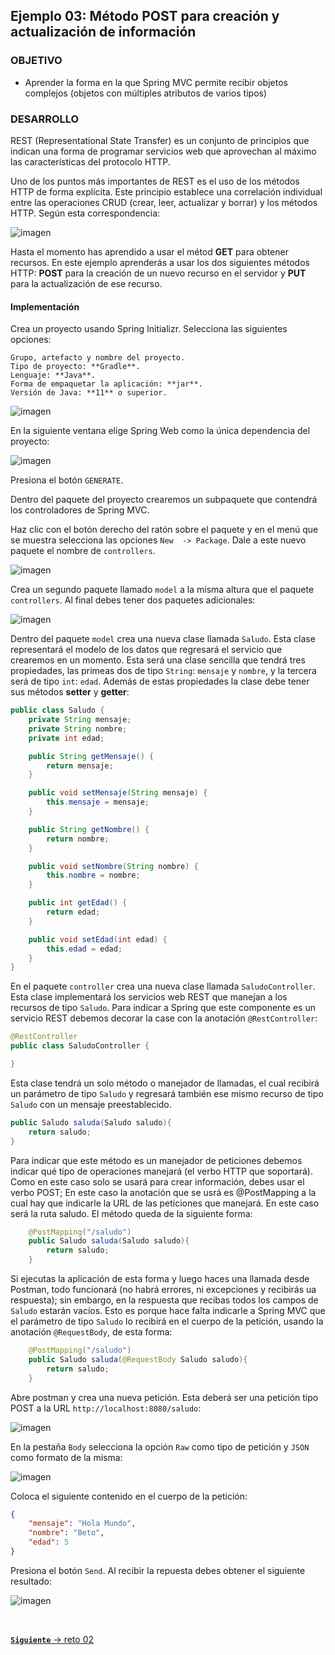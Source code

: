 ## Ejemplo 03: Método POST para creación y actualización de información

### OBJETIVO

- Aprender la forma en la que Spring MVC permite recibir objetos complejos (objetos con múltiples atributos de varios tipos)

### DESARROLLO

REST (Representational State Transfer) es un conjunto de principios que indican una forma de programar servicios web que aprovechan al máximo las características del protocolo HTTP.    

Uno de los puntos más importantes de REST es el uso de los métodos HTTP de forma explícita. Este principio establece una correlación individual entre las operaciones CRUD (crear, leer, actualizar y borrar) y los métodos HTTP. Según esta correspondencia:


![imagen](img/img_01.png)

Hasta el momento has aprendido a usar el métod **GET** para obtener recursos. En este ejemplo aprenderás a usar los dos siguientes métodos HTTP: **POST** para la creación de un nuevo recurso en el servidor y **PUT** para la actualización de ese recurso. 


#### Implementación

Crea un proyecto usando Spring Initializr. Selecciona las siguientes opciones:

    Grupo, artefacto y nombre del proyecto.
    Tipo de proyecto: **Gradle**.
    Lenguaje: **Java**.
    Forma de empaquetar la aplicación: **jar**.
    Versión de Java: **11** o superior.

![imagen](img/img_02.png)

En la siguiente ventana elige Spring Web como la única dependencia del proyecto:

![imagen](img/img_03.png)

Presiona el botón `GENERATE`.

Dentro del paquete del proyecto crearemos un subpaquete que contendrá los controladores de Spring MVC.

Haz clic con el botón derecho del ratón sobre el paquete y en el menú que se muestra selecciona las opciones `New  -> Package`. Dale a este nuevo paquete el nombre de `controllers`.

![imagen](img/img_04.png)

Crea un segundo paquete llamado `model` a la misma altura que el paquete `controllers`. Al final debes tener dos paquetes adicionales:

![imagen](img/img_05.png)

Dentro del paquete `model` crea una nueva clase llamada `Saludo`. Esta clase representará el modelo de los datos que regresará el servicio que crearemos en un momento. Esta será una clase sencilla que tendrá tres propiedades, las primeas dos de tipo `String`: `mensaje` y `nombre`, y la tercera será de tipo `int`: `edad`. Además de estas propiedades la clase debe tener sus métodos **setter** y **getter**:

```java
public class Saludo {
    private String mensaje;
    private String nombre;
    private int edad;

    public String getMensaje() {
        return mensaje;
    }

    public void setMensaje(String mensaje) {
        this.mensaje = mensaje;
    }

    public String getNombre() {
        return nombre;
    }

    public void setNombre(String nombre) {
        this.nombre = nombre;
    }

    public int getEdad() {
        return edad;
    }

    public void setEdad(int edad) {
        this.edad = edad;
    }
}
```
En el paquete `controller` crea una nueva clase llamada `SaludoController`. Esta clase implementará los servicios web REST que manejan a los recursos de tipo `Saludo`. Para indicar a Spring que este componente es un servicio REST debemos decorar la case con la anotación `@RestController`:

```java
@RestController
public class SaludoController {

}
```

Esta clase tendrá un solo método o manejador de llamadas, el cual recibirá un parámetro de tipo `Saludo` y regresará también ese mismo recurso de tipo `Saludo` con un mensaje preestablecido.

```java
public Saludo saluda(Saludo saludo){
    return saludo;
}
```

Para indicar que este método es un manejador de peticiones debemos indicar qué tipo de operaciones manejará (el verbo HTTP que soportará). Como en este caso solo se usará para crear información, debes usar el verbo POST; En este caso la anotación que se usrá es @PostMapping a la cual hay que indicarle la URL de las peticiones que manejará. En este caso será la ruta saludo. El método queda de la siguiente forma:

```java
    @PostMapping("/saludo")
    public Saludo saluda(Saludo saludo){
        return saludo;
    }
```

Si ejecutas la aplicación de esta forma y luego haces una llamada desde Postman, todo funcionará (no habrá errores, ni excepciones y recibirás ua respuesta); sin embargo, en la respuesta que recibas todos los campos de `Saludo` estarán vacíos. Esto es porque hace falta indicarle a Spring MVC que el parámetro de tipo `Saludo` lo recibirá en el cuerpo de la petición, usando la anotación `@RequestBody`, de esta forma:

```java
    @PostMapping("/saludo")
    public Saludo saluda(@RequestBody Saludo saludo){
        return saludo;
    }
```


Abre postman y crea una nueva petición. Esta deberá ser una petición tipo POST a la URL `http://localhost:8080/saludo`:

![imagen](img/img_06.png)


En la pestaña `Body` selecciona la opción `Raw` como tipo de petición y `JSON` como formato de la misma:

![imagen](img/img_07.png)


Coloca el siguiente contenido en el cuerpo de la petición:

```json
{
    "mensaje": "Hola Mundo",
    "nombre": "Beto",
    "edad": 5
}
```

Presiona el botón `Send`. Al recibir la repuesta debes obtener el siguiente resultado:

![imagen](img/img_08.png)

<br>

[**`Siguiente`** -> reto 02](../Reto-02/)